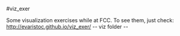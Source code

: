 #viz_exer

Some visualization exercises while at FCC. To see them, just check: http://evaristoc.github.io/viz_exer/ -- viz folder --
